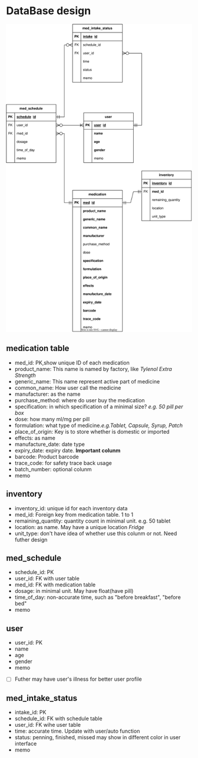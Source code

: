 
# DataBase design

![Diagram](https://raw.githubusercontent.com/ratio-dd/medication_inventory/main/design_UML/first_design/first_design.svg)

## medication table
- med_id: PK,show unique ID of each medication
- product_name: This name is named by factory, like *Tylenol Extra Strength*
- generic_name: This name represent active part of medicine
- common_name: How user call the medicine
- manufacturer: as the name
- purchase_method: where do user buy the medication
- specification: in which specification of a minimal size? *e.g. 50 pill per box*
- dose: how many ml/mg per pill
- formulation: what type of medicine.*e.g.Tablet, Capsule, Syrup, Patch*
- place_of_origin: Key is to store whether is domestic or imported
- effects: as name
- manufacture_date: date type
- expiry_date: expiry date. **Important colunm**
- barcode: Product barcode
- trace_code: for safety trace back usage
- batch_number: optional colunm
- memo

## inventory
- inventory_id: unique id for each inventory data
- med_id: Foreign key from medication table. 1 to 1
- remaining_quantity: quantity count in minimal unit. e.g. 50 tablet
- location: as name. May have a unique location *Fridge*
- unit_type: don't have idea of whether use this colunm or not. Need futher design

## med_schedule
- schedule_id: PK
- user_id: FK with user table
- med_id: FK with medication table
- dosage: in minimal unit. May have float(have pill)
- time_of_day: non-accurate time, such as "before breakfast", "before bed"
- memo

## user
- user_id: PK
- name
- age
- gender
- memo
- [ ] Futher may have user's illness for better user profile

## med_intake_status
- intake_id: PK
- schedule_id: FK with schedule table
- user_id: FK wihe user table
- time: accurate time. Update with user/auto function
- status: penning, finished, missed may show in different color in user interface
- memo
